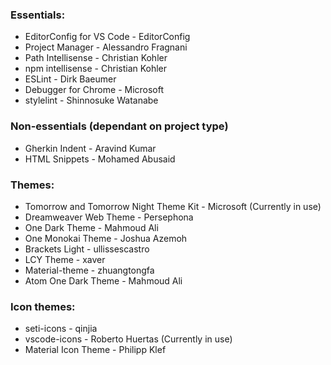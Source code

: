 ### Essentials:

* EditorConfig for VS Code - EditorConfig
* Project Manager - Alessandro Fragnani
* Path Intellisense - Christian Kohler
* npm intellisense - Christian Kohler
* ESLint - Dirk Baeumer
* Debugger for Chrome - Microsoft
* stylelint - Shinnosuke Watanabe


### Non-essentials (dependant on project type)

* Gherkin Indent - Aravind Kumar
* HTML Snippets - Mohamed Abusaid


### Themes:

* Tomorrow and Tomorrow Night Theme Kit - Microsoft (Currently in use)
* Dreamweaver Web Theme - Persephona
* One Dark Theme - Mahmoud Ali
* One Monokai Theme - Joshua Azemoh
* Brackets Light - ullissescastro
* LCY Theme - xaver
* Material-theme - zhuangtongfa
* Atom One Dark Theme - Mahmoud Ali


### Icon themes:

* seti-icons - qinjia
* vscode-icons - Roberto Huertas (Currently in use)
* Material Icon Theme - Philipp Klef

